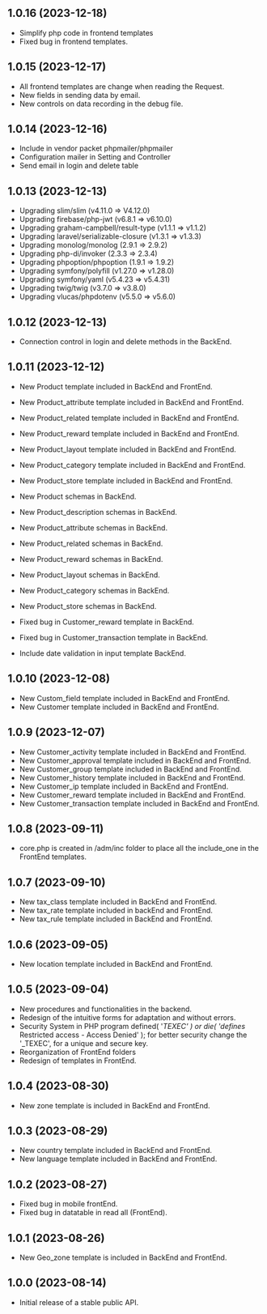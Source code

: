 ## 1.0.16 (2023-12-18)

* Simplify php code in frontend templates
* Fixed bug in frontend templates.
  
## 1.0.15 (2023-12-17)

* All frontend templates are change when reading the Request.
* New fields in sending data by email.
* New controls on data recording in the debug file.
  
## 1.0.14 (2023-12-16)

* Include in vendor packet phpmailer/phpmailer
* Configuration mailer in Setting and Controller
* Send email in login and delete table

## 1.0.13 (2023-12-13)

* Upgrading slim/slim (v4.11.0 => V4.12.0)
* Upgrading firebase/php-jwt (v6.8.1 => v6.10.0)
* Upgrading graham-campbell/result-type (v1.1.1 => v1.1.2)
* Upgrading laravel/serializable-closure (v1.3.1 => v1.3.3)
* Upgrading monolog/monolog (2.9.1 => 2.9.2)
* Upgrading php-di/invoker (2.3.3 => 2.3.4)
* Upgrading phpoption/phpoption (1.9.1 => 1.9.2)
* Upgrading symfony/polyfill (v1.27.0 => v1.28.0)
* Upgrading symfony/yaml (v5.4.23 => v5.4.31)
* Upgrading twig/twig (v3.7.0 => v3.8.0)
* Upgrading vlucas/phpdotenv (v5.5.0 => v5.6.0)
## 1.0.12 (2023-12-13)

* Connection control in login and delete methods in the BackEnd.
## 1.0.11 (2023-12-12)

* New Product              template included in BackEnd and FrontEnd.
* New Product_attribute    template included in BackEnd and FrontEnd.
* New Product_related      template included in BackEnd and FrontEnd.
* New Product_reward       template included in BackEnd and FrontEnd.
* New Product_layout       template included in BackEnd and FrontEnd.
* New Product_category     template included in BackEnd and FrontEnd.
* New Product_store        template included in BackEnd and FrontEnd.

* New Product              schemas in BackEnd.
* New Product_description  schemas in BackEnd.
* New Product_attribute    schemas in BackEnd.
* New Product_related      schemas in BackEnd.
* New Product_reward       schemas in BackEnd.
* New Product_layout       schemas in BackEnd.
* New Product_category     schemas in BackEnd.
* New Product_store        schemas in BackEnd.

* Fixed bug in Customer_reward template in BackEnd.
* Fixed bug in Customer_transaction template in BackEnd.
* Include date validation in input template BackEnd.
  
## 1.0.10 (2023-12-08)

* New Custom_field       template included in BackEnd and FrontEnd.
* New Customer           template included in BackEnd and FrontEnd.

## 1.0.9 (2023-12-07)

* New Customer_activity    template included in BackEnd and FrontEnd.
* New Customer_approval    template included in BackEnd and FrontEnd.
* New Customer_group       template included in BackEnd and FrontEnd.
* New Customer_history     template included in BackEnd and FrontEnd.
* New Customer_ip          template included in BackEnd and FrontEnd.
* New Customer_reward      template included in BackEnd and FrontEnd.
* New Customer_transaction template included in BackEnd and FrontEnd.

## 1.0.8 (2023-09-11)

 * core.php is created in /adm/inc folder to place all the include_one in the FrontEnd templates.

## 1.0.7 (2023-09-10)

 * New tax_class template included in BackEnd and FrontEnd.
 * New tax_rate  template included in backEnd and FrontEnd.
 * New tax_rule  template included in BackEnd and FrontEnd.

## 1.0.6 (2023-09-05)

 * New location template included in BackEnd and FrontEnd.
  
## 1.0.5 (2023-09-04)

  * New procedures and functionalities in the backend.
  * Redesign of the intuitive forms for adaptation and without errors.
  * Security System in PHP program  defined( '_TEXEC' ) or die( 'defines_ Restricted access - Access Denied' );
    for better security change the '_TEXEC', for a unique and secure key.
  * Reorganization of FrontEnd folders
  * Redesign of templates in FrontEnd.

## 1.0.4 (2023-08-30)

  * New zone template is included in BackEnd and FrontEnd.

## 1.0.3 (2023-08-29)

  * New country  template included in BackEnd and FrontEnd.
  * New language template included in BackEnd and FrontEnd.

## 1.0.2 (2023-08-27)

  * Fixed bug in mobile frontEnd.
  * Fixed bug in datatable in read all (FrontEnd).

## 1.0.1 (2023-08-26)

  * New Geo_zone template is included in BackEnd and FrontEnd.

## 1.0.0 (2023-08-14)

   * Initial release of a stable public API.
